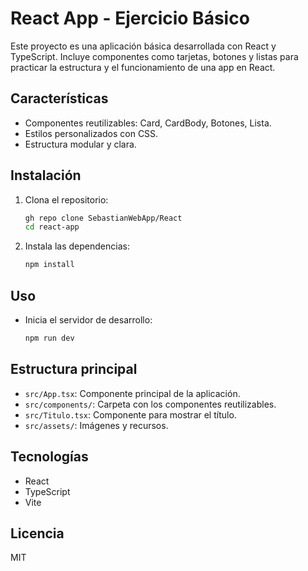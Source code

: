 # React App - Ejercicio Básico

Este proyecto es una aplicación básica desarrollada con React y TypeScript. Incluye componentes como tarjetas, botones y listas para practicar la estructura y el funcionamiento de una app en React.

## Características

- Componentes reutilizables: Card, CardBody, Botones, Lista.
- Estilos personalizados con CSS.
- Estructura modular y clara.

## Instalación

1. Clona el repositorio:

   ```sh
   gh repo clone SebastianWebApp/React
   cd react-app
   ```

2. Instala las dependencias:
   ```sh
   npm install
   ```

## Uso

- Inicia el servidor de desarrollo:
  ```sh
  npm run dev
  ```

## Estructura principal

- `src/App.tsx`: Componente principal de la aplicación.
- `src/components/`: Carpeta con los componentes reutilizables.
- `src/Titulo.tsx`: Componente para mostrar el título.
- `src/assets/`: Imágenes y recursos.

## Tecnologías

- React
- TypeScript
- Vite

## Licencia

MIT
